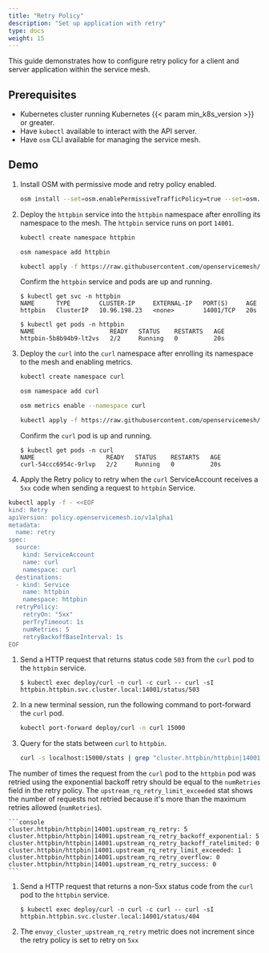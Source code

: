 ```yaml
---
title: "Retry Policy"
description: "Set up application with retry"
type: docs
weight: 15
---
```


This guide demonstrates how to configure retry policy for a client and server application within the service mesh.

## Prerequisites

- Kubernetes cluster running Kubernetes {{< param min_k8s_version >}} or greater.
- Have `kubectl` available to interact with the API server.
- Have `osm` CLI available for managing the service mesh.

## Demo
1. Install OSM with permissive mode and retry policy enabled.
    ```bash
    osm install --set=osm.enablePermissiveTrafficPolicy=true --set=osm.featureFlags.enableRetryPolicy=true 
    ```

1. Deploy the `httpbin` service into the `httpbin` namespace after enrolling its namespace to the mesh. The `httpbin` service runs on port `14001`.

    ```bash
    kubectl create namespace httpbin

    osm namespace add httpbin

    kubectl apply -f https://raw.githubusercontent.com/openservicemesh/osm-docs/{{< param osm_branch >}}/manifests/samples/httpbin/httpbin.yaml -n httpbin
    ```

    Confirm the `httpbin` service and pods are up and running.

    ```console
    $ kubectl get svc -n httpbin
    NAME      TYPE        CLUSTER-IP     EXTERNAL-IP   PORT(S)     AGE
    httpbin   ClusterIP   10.96.198.23   <none>        14001/TCP   20s
    ```

    ```console
    $ kubectl get pods -n httpbin
    NAME                     READY   STATUS    RESTARTS   AGE
    httpbin-5b8b94b9-lt2vs   2/2     Running   0          20s
    ```
    
1. Deploy the `curl` into the `curl` namespace after enrolling its namespace to the mesh and enabling metrics.
    ```bash
    kubectl create namespace curl

    osm namespace add curl

    osm metrics enable --namespace curl

    kubectl apply -f https://raw.githubusercontent.com/openservicemesh/osm-docs/{{< param osm_branch >}}/manifests/samples/curl/curl.yaml -n curl
    ```

    Confirm the `curl` pod is up and running.

    ```console
    $ kubectl get pods -n curl
    NAME                    READY   STATUS    RESTARTS   AGE
    curl-54ccc6954c-9rlvp   2/2     Running   0          20s
    ```

1. Apply the Retry policy to retry when the `curl` ServiceAccount receives a `5xx` code when sending a request to `httpbin` Service.
```bash
kubectl apply -f - <<EOF
kind: Retry
apiVersion: policy.openservicemesh.io/v1alpha1
metadata:
  name: retry
spec:
  source:
    kind: ServiceAccount
    name: curl
    namespace: curl
  destinations:
  - kind: Service
    name: httpbin
    namespace: httpbin
  retryPolicy:
    retryOn: "5xx"
    perTryTimeout: 1s
    numRetries: 5
    retryBackoffBaseInterval: 1s
EOF
```

1. Send a HTTP request that returns status code `503` from the `curl` pod to the `httpbin` service.
    ```console
    $ kubectl exec deploy/curl -n curl -c curl -- curl -sI httpbin.httpbin.svc.cluster.local:14001/status/503
    ```

1. In a new terminal session, run the following command to port-forward the `curl` pod.
    ```bash
    kubectl port-forward deploy/curl -n curl 15000
    ```

1. Query for the stats between `curl` to `httpbin`.
    ```bash
    curl -s localhost:15000/stats | grep "cluster.httpbin/httpbin|14001.upstream_rq_retry"
    ```
 The number of times the request from the `curl` pod to the `httpbin` pod was retried using the exponential backoff retry should be equal to the `numRetries` field in the retry policy.
 The `upstream_rq_retry_limit_exceeded` stat shows the number of requests not retried because it's more than the maximum retries allowed (`numRetries`).

    ```console
    cluster.httpbin/httpbin|14001.upstream_rq_retry: 5
    cluster.httpbin/httpbin|14001.upstream_rq_retry_backoff_exponential: 5
    cluster.httpbin/httpbin|14001.upstream_rq_retry_backoff_ratelimited: 0
    cluster.httpbin/httpbin|14001.upstream_rq_retry_limit_exceeded: 1
    cluster.httpbin/httpbin|14001.upstream_rq_retry_overflow: 0
    cluster.httpbin/httpbin|14001.upstream_rq_retry_success: 0
    ```

1. Send a HTTP request that returns a non-5xx status code from the `curl` pod to the `httpbin` service.
    ```console
    $ kubectl exec deploy/curl -n curl -c curl -- curl -sI httpbin.httpbin.svc.cluster.local:14001/status/404
    ```

1. The `envoy_cluster_upstream_rq_retry` metric does not increment since the retry policy is set to retry on `5xx` 
